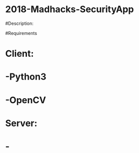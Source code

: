 # 2018-Madhacks-SecurityApp

#Description: 

#Requirements
#	Client:
#		-Python3
#		-OpenCV

#	Server:
#		-